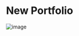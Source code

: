 # New Portfolio

![image](https://github.com/user-attachments/assets/9fb6f106-6dab-4980-9f57-70b1b902ca09)
